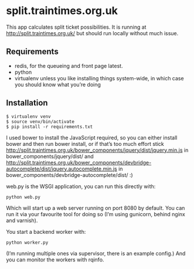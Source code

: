 split.traintimes.org.uk
=======================

This app calculates split ticket possibilities. It is running at
http://split.traintimes.org.uk/ but should run locally without much issue.

Requirements
------------

* redis, for the queueing and front page latest.
* python
* virtualenv unless you like installing things system-wide, in which case you
  should know what you’re doing

Installation
------------

    $ virtualenv venv
    $ source venv/bin/activate
    $ pip install -r requirements.txt

I used bower to install the JavaScript required, so you can either install
bower and then run bower install, or if that’s too much effort stick
http://split.traintimes.org.uk/bower_components/jquery/dist/jquery.min.js in
bower_components/jquery/dist/ and
http://split.traintimes.org.uk/bower_components/devbridge-autocomplete/dist/jquery.autocomplete.min.js
in bower_components/devbridge-autocomplete/dist/ :)

web.py is the WSGI application, you can run this directly with:

    python web.py

Which will start up a web server running on port 8080 by default. You can run
it via your favourite tool for doing so (I’m using gunicorn, behind
nginx and varnish).

You start a backend worker with:

    python worker.py

(I’m running multiple ones via supervisor, there is an example config.)
And you can monitor the workers with rqinfo.
